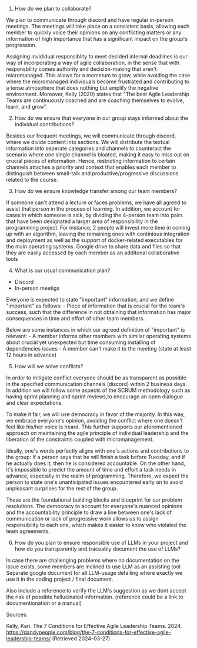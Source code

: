 1. How do we plan to collaborate?

We plan to communicate through discord and have regular in-person meetings. The meetings will take place on a
consistent basis, allowing each member to quickly voice their opinions on any conflicting matters or any
information of high importance that has a significant impact on the group's progression.

Assigning invididual responsiblity to meet decided internal deadlines is our way of incorporating a way of agile
collaboration, in the sense that with responsbility comes authority and decision-making that aren't micromanaged.
This allows for a mometum to grow, while avoiding the case where the micromanaged individuals become frustrated
and contributing to a tense atmosphere that does nothing but amplify the negative environment. Moreover, Kelly
(2020) states that "The best Agile Leadership Teams are continuously coached and are coaching themselves to
evolve, learn, and grow".



2. How do we ensure that everyone in our group stays informed about the individual contributions?

Besides our frequent meetings, we will communicate through discord, where we divide content into sections. We will
distribute the textual information into seperate categories and channels to counteract the scenario where one single
channel is bloated, making it easy to miss out on crucial pieces of information. Hence, restricting information to
certain channels attaches a priority and context that enables each member to distinguish between small-talk and
productive/progressive discussions related to the course.


3. How do we ensure knowledge transfer among our team members?

If someone can't attend a lecture or faces problems, we have all agreed to assist that person in the process
of learning. In addition, we account for cases in which someone is sick, by dividing the 4-person team into
pairs that have been designated a larger area of responsibility in the programming project. For instance,
2 people will invest more time in coming up with an algorithm, leaving the remaining ones with continious
integration and deployment as well as the support of docker-related executables for the main operating systems.
Google drive to share data and files so that they are easily accessed by each member as an additonal collaborative tools



4. What is our usual communication plan?
 - Discord
 - In-person meetigs

Everyone is expected to state "important" information, and we define "important" as follows:
	- Piece of information that is crucial for the team's success, such that
	  the difference in not obtaining that information has major consequences
          in time and effort of other team members.

Below are some instances in which our agreed definition of "important" is relevant:
	- A member informs other members with similar operating systems about crucial yet unexpected
	  but time consuming installing of dependencies issues
	- A member can't make it to the meeting (state at least 12 hours in advance)



5. How will we solve conflicts?

In order to mitigate conflict everyone should be as transparent as possible in the specified communication channels (discord) within 2 business days. In addition we will follow some aspects of the SCRUM methodology such as having sprint planning and sprint reviews,to encourage an open dialogue and clear expectations. 

To make it fair, we will use democracy in favor of the majority. In this way, we embrace everyone's opinion, avoiding
the conflict where one doesn't feel like his/her voice is heard. This further supports our aforementioned approach on
maintaining the agile principle of individual leadership and the liberation of the constraints coupled with micromanagement.

Ideally, one's words perfectly aligns with one's actions and contributions to the group: If a person says that he will finish
a task before Tuesday, and if he actually does it, then he is considered accountable. On the other hand, it's impossible to predict
the amount of time and effort a task needs in advance, especially in the realm of programming. Therefore, we expect the person to
state one's unanticipated issues encountered early on to avoid unpleasant surprises for the rest of the group.

These are the foundational building blocks and blueprint for our problem resolutions. The democracy to account for everyone's nuanced
opinions and the accountability principle to draw a line between one's lack of communication or lack of progressive work allows us to
assign responsibility to each one, which makes it easier to know who violated the team agreements.



6. How do you plan to ensure responsible use of LLMs in your project and how do you transparently and traceably document the use of LLMs?

In case there are challenging problems where no documentation on the issue exists, some members are inclined to use LLM as an assisting tool
Separate google document for all LLM-usage detailing where exactly we use it in the coding project / final document.

Also include a reference to verify the LLM's suggestion as we dont accept the risk of possible hallucinated information. (reference could be a link to documentionation or a manual)

Sources:

Kelly, Kari. The 7 Conditions for Effective Agile Leadership Teams. 2024.
https://dandypeople.com/blog/the-7-conditions-for-effective-agile-leadership-teams/ (Retrieved 2024-03-27)
